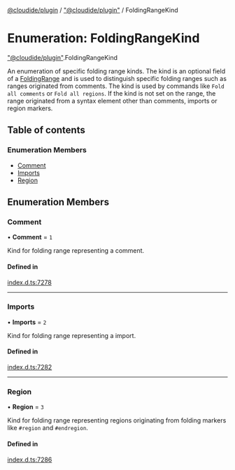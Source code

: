 [@cloudide/plugin](../README.md) / ["@cloudide/plugin"](../modules/_cloudide_plugin_.md) / FoldingRangeKind

# Enumeration: FoldingRangeKind

["@cloudide/plugin"](../modules/_cloudide_plugin_.md).FoldingRangeKind

An enumeration of specific folding range kinds. The kind is an optional field of a [FoldingRange](#FoldingRange)
and is used to distinguish specific folding ranges such as ranges originated from comments. The kind is used by commands like
`Fold all comments` or `Fold all regions`.
If the kind is not set on the range, the range originated from a syntax element other than comments, imports or region markers.

## Table of contents

### Enumeration Members

- [Comment](cloudide_plugin_.FoldingRangeKind.md#comment)
- [Imports](cloudide_plugin_.FoldingRangeKind.md#imports)
- [Region](cloudide_plugin_.FoldingRangeKind.md#region)

## Enumeration Members

### Comment

• **Comment** = ``1``

Kind for folding range representing a comment.

#### Defined in

[index.d.ts:7278](https://github.com/shuyaqian/cloudide-plugin-api/blob/26b31b9/index.d.ts#L7278)

___

### Imports

• **Imports** = ``2``

Kind for folding range representing a import.

#### Defined in

[index.d.ts:7282](https://github.com/shuyaqian/cloudide-plugin-api/blob/26b31b9/index.d.ts#L7282)

___

### Region

• **Region** = ``3``

Kind for folding range representing regions originating from folding markers like `#region` and `#endregion`.

#### Defined in

[index.d.ts:7286](https://github.com/shuyaqian/cloudide-plugin-api/blob/26b31b9/index.d.ts#L7286)
